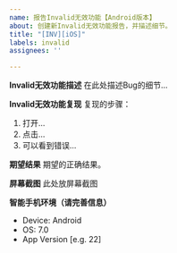 ```yaml
---
name: 报告Invalid无效功能【Android版本】
about: 创建新Invalid无效功能报告，并描述细节。
title: "[INV][iOS]"
labels: invalid
assignees: ''

---
```


**Invalid无效功能描述**
在此处描述Bug的细节...

**Invalid无效功能复现**
复现的步骤：
1. 打开...
2. 点击...
3. 可以看到错误...

**期望结果**
期望的正确结果。

**屏幕截图**
此处放屏幕截图

**智能手机环境（请完善信息）**
 - Device: Android
 - OS: 7.0
 - App Version [e.g. 22]
